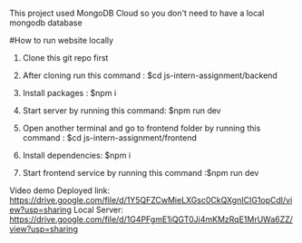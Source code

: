 

This project used MongoDB Cloud so you don't need to have a local mongodb database

#How to run website locally

1. Clone this git repo first
2. After cloning run this command : $cd js-intern-assignment/backend
3. Install packages : $npm i

4. Start server by running this command: $npm run dev

5. Open another terminal and go to frontend folder by running this command : $cd js-intern-assignment/frontend

6. Install dependencies: $npm i
7. Start frontend service by running this command :$npm run dev

Video demo
Deployed link: https://drive.google.com/file/d/1Y5QFZCwMieLXGsc0CkQXgnICIG1opCdl/view?usp=sharing
Local Server: https://drive.google.com/file/d/1G4PFgmE1iQGT0Ji4mKMzRqE1MrUWa6ZZ/view?usp=sharing
